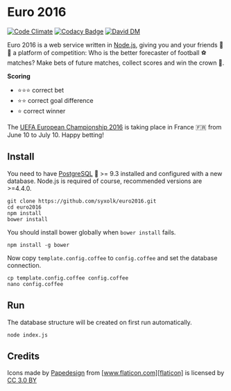 # Euro 2016

[![Code Climate](https://codeclimate.com/github/syxolk/euro2016/badges/gpa.svg)](https://codeclimate.com/github/syxolk/euro2016)
[![Codacy Badge](https://api.codacy.com/project/badge/grade/35f72d8dc9964c9389aa4937c98dd571)](https://www.codacy.com/app/hans-kirchner-info/euro2016)
[![David DM](https://david-dm.org/syxolk/euro2016.svg)](https://david-dm.org/syxolk/euro2016)

Euro 2016 is a web service written in [Node.js][nodejs],
giving you and your friends :boy: :girl: a platform of competition: Who is the
better forecaster of football :soccer: matches? Make bets of future matches,
collect scores and win the crown :crown:.

**Scoring**
- :star::star::star: correct bet
- :star::star: correct goal difference
- :star: correct winner

The [UEFA European Championship 2016][uefa] is taking place in France :fr:
from June 10 to July 10. Happy betting!

## Install
You need to have [PostgreSQL][postgres] :elephant: >= 9.3 installed and
configured with a new database. Node.js is required of course, recommended
versions are >=4.4.0.

    git clone https://github.com/syxolk/euro2016.git
    cd euro2016
    npm install
    bower install

You should install bower globally when `bower install` fails.

    npm install -g bower

Now copy `template.config.coffee` to `config.coffee` and set the
database connection.

    cp template.config.coffee config.coffee
    nano config.coffee

## Run
The database structure will be created on first run automatically.

    node index.js

## Credits
Icons made by [Papedesign][papedesign] from [www.flaticon.com][flaticon] is
licensed by [CC 3.0 BY][ccby]

[nodejs]: https://nodejs.org/en/
[uefa]: http://www.uefa.com/uefaeuro/
[postgres]: http://www.postgresql.org/
[papedesign]: http://www.flaticon.com/authors/papedesign
[flaticon]: http://www.flaticon.com
[ccby]: http://creativecommons.org/licenses/by/3.0/
